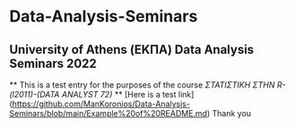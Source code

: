 # Data-Analysis-Seminars
## University of Athens (ΕΚΠΑ) Data Analysis Seminars 2022
** This is a test entry for the purposes of the course *ΣΤΑΤΙΣΤΙΚΗ ΣΤΗΝ R-(l2011)-(DATA ANALYST 72)* **
[Here is a test link] (https://github.com/ManKoronios/Data-Analysis-Seminars/blob/main/Example%20of%20README.md)
Thank you
